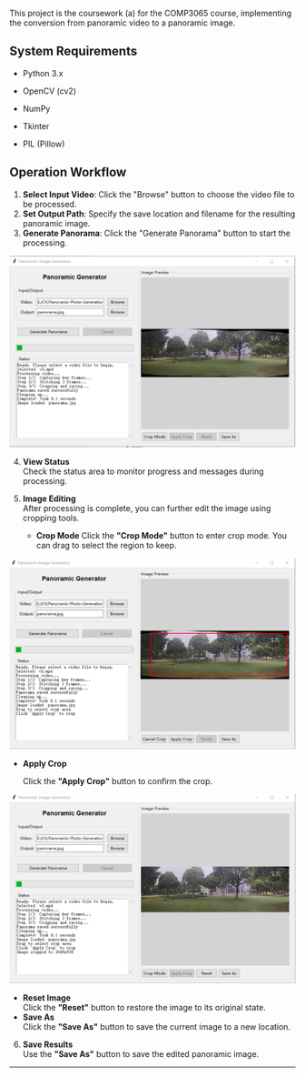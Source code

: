 This project is the coursework (a) for the COMP3065 course, implementing the conversion from panoramic video to a panoramic image.



## System Requirements

- Python 3.x

- OpenCV (cv2)

- NumPy

- Tkinter 

- PIL (Pillow)

  

## Operation Workflow

1. **Select Input Video**: Click the "Browse" button to choose the video file to be processed.
2. **Set Output Path**: Specify the save location and filename for the resulting panoramic image.
3. **Generate Panorama**: Click the "Generate Panorama" button to start the processing.

![image](./md1.png)

4. **View Status**  
   Check the status area to monitor progress and messages during processing.

5. **Image Editing**  
   After processing is complete, you can further edit the image using cropping tools.
   - **Crop Mode** 
     Click the **"Crop Mode"** button to enter crop mode. You can drag to select the region to keep.  

![image](./md2.png)

- **Apply Crop**  

  Click the **"Apply Crop"** button to confirm the crop.
  
![image](./md3.png)

- **Reset Image**  
     Click the **"Reset"** button to restore the image to its original state.
- **Save As**  
   Click the **"Save As"** button to save the current image to a new location.



6. **Save Results**  
   Use the **"Save As"** button to save the edited panoramic image.

---

